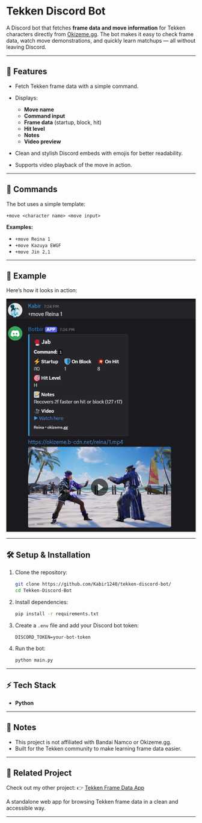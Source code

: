 # Tekken Discord Bot

A Discord bot that fetches **frame data and move information** for Tekken characters directly from [Okizeme.gg](https://okizeme.gg).
The bot makes it easy to check frame data, watch move demonstrations, and quickly learn matchups — all without leaving Discord.

---

## 🚀 Features

* Fetch Tekken frame data with a simple command.
* Displays:

  * **Move name**
  * **Command input**
  * **Frame data** (startup, block, hit)
  * **Hit level**
  * **Notes**
  * **Video preview**
* Clean and stylish Discord embeds with emojis for better readability.
* Supports video playback of the move in action.

---

## 📖 Commands

The bot uses a simple template:

```
+move <character name> <move input>
```

**Examples:**

* `+move Reina 1`
* `+move Kazuya EWGF`
* `+move Jin 2,1`

---

## 📸 Example

Here’s how it looks in action:

![Example](./README/example.png)

---

## 🛠️ Setup & Installation

1. Clone the repository:

   ```bash
   git clone https://github.com/Kabir1240/tekken-discord-bot/
   cd Tekken-Discord-Bot
   ```

2. Install dependencies:

   ```bash
   pip install -r requirements.txt
   ```

3. Create a `.env` file and add your Discord bot token:

   ```
   DISCORD_TOKEN=your-bot-token
   ```

4. Run the bot:

   ```bash
   python main.py
   ```

---

## ⚡ Tech Stack

* **Python**

---

## 📌 Notes

* This project is not affiliated with Bandai Namco or Okizeme.gg.
* Built for the Tekken community to make learning frame data easier.

---

## 🔗 Related Project

Check out my other project:
👉 [Tekken Frame Data App](https://your-app-link-here)

A standalone web app for browsing Tekken frame data in a clean and accessible way.

---
